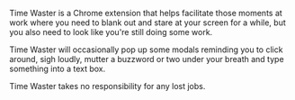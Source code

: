 Time Waster is a Chrome extension that helps facilitate those moments at work where you need to blank out and stare at your screen for a while, but you also need to look like you're still doing some work. 

Time Waster will occasionally pop up some modals reminding you to click around, sigh loudly, mutter a buzzword or two under your breath and type something into a text box. 

Time Waster takes no responsibility for any lost jobs. 